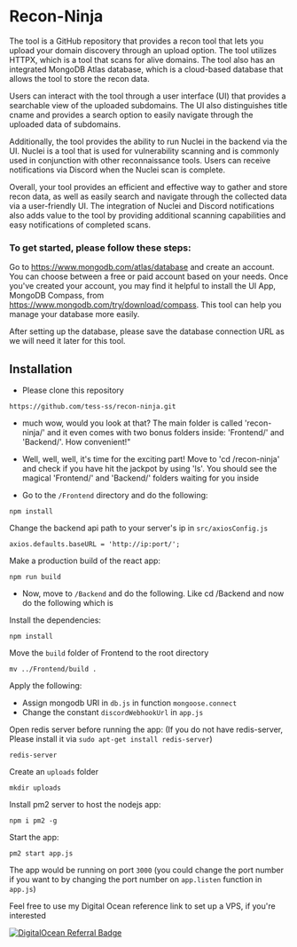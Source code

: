 # Recon-Ninja

The tool is a GitHub repository that provides a recon tool that lets you upload your domain discovery through an upload option. The tool utilizes HTTPX, which is a tool that scans for alive domains. The tool also has an integrated MongoDB Atlas database, which is a cloud-based database that allows the tool to store the recon data.

Users can interact with the tool through a user interface (UI) that provides a searchable view of the uploaded subdomains. The UI also distinguishes title cname and provides a search option to easily navigate through the uploaded data of subdomains.

Additionally, the tool provides the ability to run Nuclei in the backend via the UI. Nuclei is a tool that is used for vulnerability scanning and is commonly used in conjunction with other reconnaissance tools. Users can receive notifications via Discord when the Nuclei scan is complete.

Overall, your tool provides an efficient and effective way to gather and store recon data, as well as easily search and navigate through the collected data via a user-friendly UI. The integration of Nuclei and Discord notifications also adds value to the tool by providing additional scanning capabilities and easy notifications of completed scans.

### To get started, please follow these steps:

Go to https://www.mongodb.com/atlas/database and create an account. You can choose between a free or paid account based on your needs.
Once you've created your account, you may find it helpful to install the UI App, MongoDB Compass, from https://www.mongodb.com/try/download/compass. This tool can help you manage your database more easily.

After setting up the database, please save the database connection URL as we will need it later for this tool.


## Installation

* Please clone this repository

```
https://github.com/tess-ss/recon-ninja.git
```
* much wow, would you look at that? The main folder is called 'recon-ninja/' and it even comes with two bonus folders inside: 'Frontend/' and 'Backend/'. How convenient!"

* Well, well, well, it's time for the exciting part! Move to 'cd /recon-ninja' and check if you have hit the jackpot by using 'ls'. You should see the magical 'Frontend/' and 'Backend/' folders waiting for you inside

* Go to the `/Frontend` directory and do the following:

```
npm install
```

Change the backend api path to your server's ip in `src/axiosConfig.js`
```
axios.defaults.baseURL = 'http://ip:port/';
```

Make a production build of the react app:

```
npm run build
```


* Now, move to `/Backend` and do the following. Like cd /Backend and now do the following which is 

Install the dependencies:

```
npm install
```

Move the `build` folder of Frontend to the root directory

```
mv ../Frontend/build .
```

Apply the following:
* Assign mongodb URI in `db.js` in function `mongoose.connect`
* Change the constant `discordWebhookUrl` in `app.js`

Open redis server before running the app: (If you do not have redis-server, Please install it via `sudo apt-get install redis-server`)

```
redis-server
```

Create an `uploads` folder

```
mkdir uploads
```

Install pm2 server to host the nodejs app:

```
npm i pm2 -g
```

Start the app:

```
pm2 start app.js
```
The app would be running on port `3000` (you could change the port number if you want to by changing the port number on `app.listen` function in `app.js`)


























Feel free to use my Digital Ocean reference link to set up a VPS, if you're interested





[![DigitalOcean Referral Badge](https://web-platforms.sfo2.cdn.digitaloceanspaces.com/WWW/Badge%201.svg)](https://www.digitalocean.com/?refcode=b837565c0b6b&utm_campaign=Referral_Invite&utm_medium=Referral_Program&utm_source=badge)
